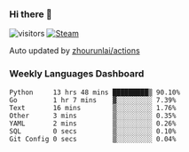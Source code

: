 ### Hi there 👋

![visitors](https://visitor-badge.glitch.me/badge?page_id=zhourunlai)
[![Steam](https://img.shields.io/badge/dynamic/json?label=Steam&query=%24.data.totalSubs&url=https%3A%2F%2Fapi.spencerwoo.com%2Fsubstats%2F%3Fsource%3DsteamGames%26queryKey%3D76561198285156854&suffix=%20Games&logo=steam&labelColor=134375&color=0b1a37&longCache=true)](http://steamcommunity.com/profiles/76561198285156854)

Auto updated by <a href="https://github.com/zhourunlai/zhourunlai/actions" target="_blank">zhourunlai/actions</a>

### Weekly Languages Dashboard

<!--PART:wakatime-->
```text
Python     13 hrs 48 mins █████████▒ 90.10%
Go         1 hr 7 mins    ▓░░░░░░░░░ 7.39%
Text       16 mins        ▒░░░░░░░░░ 1.76%
Other      3 mins         ▒░░░░░░░░░ 0.35%
YAML       2 mins         ▒░░░░░░░░░ 0.26%
SQL        0 secs         ▒░░░░░░░░░ 0.10%
Git Config 0 secs         ▒░░░░░░░░░ 0.04%
```
<!--PART:wakatime-->
